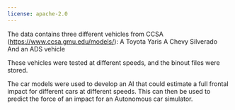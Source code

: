 ```yaml
---
license: apache-2.0
---
```

The data contains three different vehicles from CCSA (https://www.ccsa.gmu.edu/models/):
    A Toyota Yaris
    A Chevy Silverado
    And an ADS vehicle

These vehicles were tested at different speeds, and the binout files were stored.

The car models were used to develop an AI that could estimate a full frontal impact for different cars at different speeds.
This can then be used to predict the force of an impact for an Autonomous car simulator.